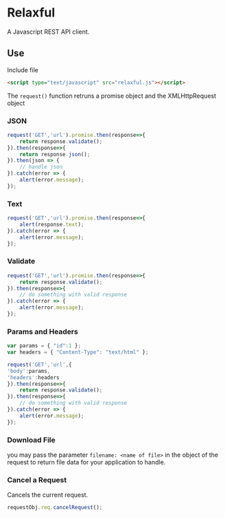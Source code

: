 # Relaxful

A Javascript REST API client.

## Use

Include file

```html
<script type="text/javascript" src="relaxful.js"></script>
```

The ```request()``` function retruns a promise object and the XMLHttpRequest object

### JSON

```js
request('GET','url').promise.then(response=>{
	return response.validate();
}).then(response=>{
	return response.json();
}).then(json => {
	// handle json 
}).catch(error => {
	alert(error.message);
});
```

### Text

```js
request('GET','url').promise.then(response=>{
	alert(response.text);
}).catch(error => {
	alert(error.message);
});
```

### Validate

```js
request('GET','url').promise.then(response=>{
	return response.validate();
}).then(response=>{
	// do something with valid response
}).catch(error => {
	alert(error.message);
});
```

### Params and Headers

```js
var params = { "id":1 };
var headers = { "Content-Type": "text/html" };

request('GET','url',{
'body':params,
'headers':headers
}).then(response=>{
	return response.validate();
}).then(response=>{
	// do something with valid response
}).catch(error => {
	alert(error.message);
});
```

### Download File

you may pass the parameter `filename: <name of file>` in the object of the request to return file data for your application to handle.

### Cancel a Request

Cancels the current request.

```js
requestObj.req.cancelRequest();
```
